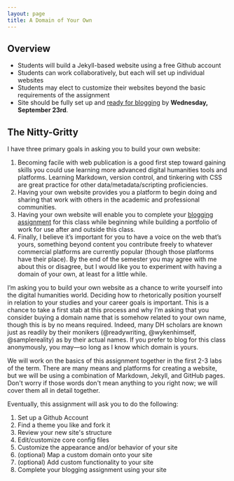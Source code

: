```yaml
---
layout: page
title: A Domain of Your Own
---
```


## Overview

+ Students will build a Jekyll-based website using a free Github account
+ Students can work collaboratively, but each will set up individual websites
+ Students may elect to customize their websites beyond the basic requirements of the assignment
+ Site should be fully set up and [ready for blogging](/assignments/blogging/) by **Wednesday, September 23rd**.

## The Nitty-Gritty

I have three primary goals in asking you to build your own website:

1. Becoming facile with web publication is a good first step toward gaining skills you could use learning more advanced digital humanities tools and platforms. Learning Markdown, version control, and tinkering with CSS are great practice for other data/metadata/scripting proficiencies. 
2. Having your own website provides you a platform to begin doing and sharing that work with others in the academic and professional communities.
3. Having your own website will enable you to complete your [blogging assignment](/assignments/blogging/) for this class while beginning while building a portfolio of work for use after and outside this class.
4. Finally, I believe it’s important for you to have a voice on the web that’s yours, something beyond content you contribute freely to whatever commercial platforms are currently popular (though those platforms have their place). By the end of the semester you may agree with me about this or disagree, but I would like you to experiment with having a domain of your own, at least for a little while.

I’m asking you to build your own website as a chance to write yourself into the digital humanities world. Deciding how to rhetorically position yourself in relation to your studies and your career goals is important. This is a chance to take a first stab at this process and why I’m asking that you consider buying a domain name that is somehow related to your own name, though this is by no means required. Indeed, many DH scholars are known just as readily by their monikers (@readywriting, @wykenhimself, @samplereality) as by their actual names. If you prefer to blog for this class anonymously, you may—so long as I know which domain is yours.

We will work on the basics of this assignment together in the first 2-3 labs of the term. There are many means and platforms for creating a website, but we will be using a combination of Markdown, Jekyll, and GitHub pages. Don't worry if those words don't mean anything to you right now; we will cover them all in detail together.

Eventually, this assignment will ask you to do the following:

1. Set up a Github Account
2. Find a theme you like and fork it
3. Review your new site's structure
4. Edit/customize core config files
5. Customize the appearance and/or behavior of your site
6. (optional) Map a custom domain onto your site
7. (optional) Add custom functionality to your site
8. Complete your blogging assignment using your site
